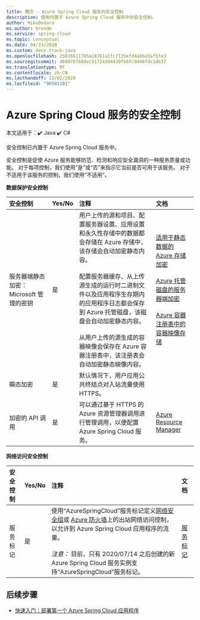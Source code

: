 ```yaml
---
title: 概念 - Azure Spring Cloud 服务的安全控制
description: 使用内置于 Azure Spring Cloud 服务中的安全控制。
author: MikeDodaro
ms.author: brendm
ms.service: spring-cloud
ms.topic: conceptual
ms.date: 04/23/2020
ms.custom: devx-track-java
ms.openlocfilehash: 25636611795a18761a1fc7135efd4abba5af5fe3
ms.sourcegitcommit: d60976768dec91724d94430fb6fc9498fdc1db37
ms.translationtype: MT
ms.contentlocale: zh-CN
ms.lasthandoff: 12/02/2020
ms.locfileid: "96501101"
---
```

# <a name="security-controls-for-azure-spring-cloud-service"></a>Azure Spring Cloud 服务的安全控制

本文适用于：✔️ Java ✔️ C#

安全控制已内置于 Azure Spring Cloud 服务中。

安全控制是促使 Azure 服务能够防范、检测和响应安全漏洞的一种服务质量或功能。  对于每项控制，我们使用“是”或“否”来指示它当前是否可用于该服务。  对于不适用于该服务的控制，我们使用“不适用”。 

**数据保护安全控制**

| 安全控制 | Yes/No | 注释 | 文档 |
|:-------------|:-------|:-------------------------------|:----------------------|
| 服务器端静态加密：Microsoft 管理的密钥 | 是 | 用户上传的源和项目、配置服务器设置、应用设置和永久性存储中的数据都会存储在 Azure 存储中，该存储会自动加密静态内容。<br><br>配置服务器缓存、从上传源生成的运行时二进制文件以及应用程序生存期内的应用程序日志都会保存到 Azure 托管磁盘，该磁盘会自动加密静态内容。<br><br>从用户上传的源生成的容器映像会保存在 Azure 容器注册表中，该注册表会自动加密静态映像内容。 | [适用于静态数据的 Azure 存储加密](../storage/common/storage-service-encryption.md)<br><br>[Azure 托管磁盘的服务器端加密](../virtual-machines/disk-encryption.md)<br><br>[Azure 容器注册表中的容器映像存储](../container-registry/container-registry-storage.md) |
| 瞬态加密 | 是 | 默认情况下，用户应用公共终结点对入站流量使用 HTTPS。 |  |
| 加密的 API 调用 | 是 | 可以通过基于 HTTPS 的 Azure 资源管理器调用进行管理调用，以便配置 Azure Spring Cloud 服务。 | [Azure Resource Manager](../azure-resource-manager/index.yml) |

**网络访问安全控制**

| 安全控制 | Yes/No | 注释 | 文档 |
|:-------------|:-------|:-------------------------------|:----------------------|
| 服务标记 | 是 | 使用“AzureSpringCloud”服务标记定义[网络安全组](../virtual-network/network-security-groups-overview.md#security-rules)或 [Azure 防火墙](../firewall/service-tags.md)上的出站网络访问控制，以允许到 Azure Spring Cloud 应用程序的流量。<br><br>*注意：* 目前，只有 2020/07/14 之后创建的新 Azure Spring Cloud 服务实例支持“AzureSpringCloud”服务标记。 | [服务标记](../virtual-network/service-tags-overview.md) |

## <a name="next-steps"></a>后续步骤

* [快速入门：部署第一个 Azure Spring Cloud 应用程序](spring-cloud-quickstart.md)